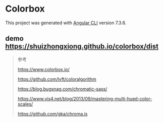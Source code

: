 # Colorbox

This project was generated with [Angular CLI](https://github.com/angular/angular-cli) version 7.3.6.

## demo <https://shuizhongxiong.github.io/colorbox/dist>

> 参考
>
> <https://www.colorbox.io/>
>
> <https://github.com/lyft/coloralgorithm>
>
> <https://blog.bugsnag.com/chromatic-sass/>
>
> <https://www.vis4.net/blog/2013/09/mastering-multi-hued-color-scales/>
>
> <https://github.com/gka/chroma.js>
